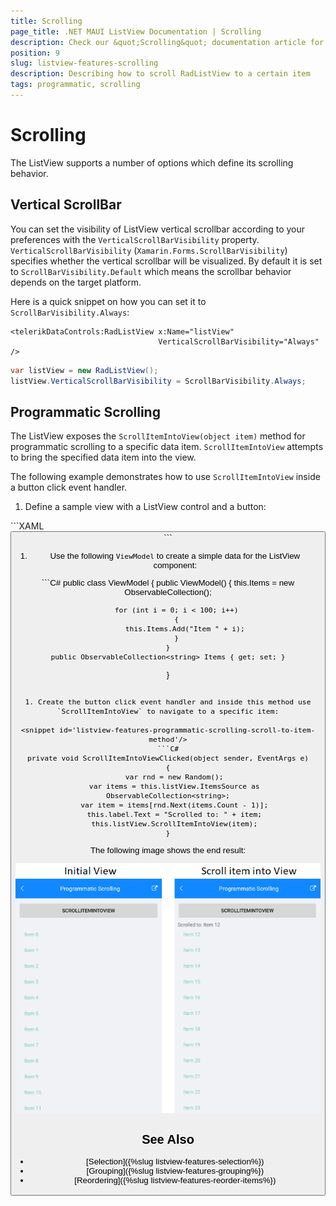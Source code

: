 ```yaml
---
title: Scrolling
page_title: .NET MAUI ListView Documentation | Scrolling
description: Check our &quot;Scrolling&quot; documentation article for Telerik ListView for .NET MAUI control.
position: 9
slug: listview-features-scrolling
description: Describing how to scroll RadListView to a certain item
tags: programmatic, scrolling
---
```


# Scrolling

The ListView supports a number of options which define its scrolling behavior.

## Vertical ScrollBar

You can set the visibility of ListView vertical scrollbar according to your preferences with the `VerticalScrollBarVisibility` property. `VerticalScrollBarVisibility` (`Xamarin.Forms.ScrollBarVisibility`) specifies whether the vertical scrollbar will be visualized. By default it is set to `ScrollBarVisibility.Default` which means the scrollbar behavior depends on the target platform.

Here is a quick snippet on how you can set it to `ScrollBarVisibility.Always`:

```XAML
<telerikDataControls:RadListView x:Name="listView"
                                 VerticalScrollBarVisibility="Always" />
```
```C#
var listView = new RadListView();
listView.VerticalScrollBarVisibility = ScrollBarVisibility.Always;
```

## Programmatic Scrolling

The ListView exposes the `ScrollItemIntoView(object item)` method for programmatic scrolling to a specific data item. `ScrollItemIntoView` attempts to bring the specified data item into the view.

The following example demonstrates how to use `ScrollItemIntoView` inside a button click event handler.

1. Define a sample view with a ListView control and a button:

 <snippet id='listview-features-programmatic-scrolling-xaml'/>
 ```XAML
<Grid Margin="10">
	<Grid.RowDefinitions>
		<RowDefinition Height="Auto"/>
		<RowDefinition/>
	</Grid.RowDefinitions>
	<StackLayout>
		<Button Clicked="ScrollItemIntoViewClicked"
				Text="ScrollItemIntoView"/>
		<Label x:Name="label"/>
	</StackLayout>
	<telerikDataControls:RadListView x:Name="listView"
									 Grid.Row="1"
									 ItemsSource="{Binding Items}">
		<telerikDataControls:RadListView.BindingContext>
			<local:ViewModel />
		</telerikDataControls:RadListView.BindingContext>
	</telerikDataControls:RadListView>
</Grid>
 ```

1. Use the following `ViewModel` to create a simple data for the ListView component:

 <snippet id='listview-features-programmatic-scrolling'/>
 ```C#
public class ViewModel
{
	public ViewModel()
	{
		this.Items = new ObservableCollection<string>();

		for (int i = 0; i < 100; i++)
		{
			this.Items.Add("Item " + i);
		}
	}
	public ObservableCollection<string> Items { get; set; }
}
 ```

1. Create the button click event handler and inside this method use `ScrollItemIntoView` to navigate to a specific item:

 <snippet id='listview-features-programmatic-scrolling-scroll-to-item-method'/>
 ```C#
private void ScrollItemIntoViewClicked(object sender, EventArgs e)
{
	var rnd = new Random();
	var items = this.listView.ItemsSource as ObservableCollection<string>;
	var item = items[rnd.Next(items.Count - 1)];
	this.label.Text = "Scrolled to: " + item;
	this.listView.ScrollItemIntoView(item);
}
 ```


The following image shows the end result:

![](images/listview-features-scrolling.png)

## See Also

- [Selection]({%slug listview-features-selection%})
- [Grouping]({%slug listview-features-grouping%})
- [Reordering]({%slug listview-features-reorder-items%})
